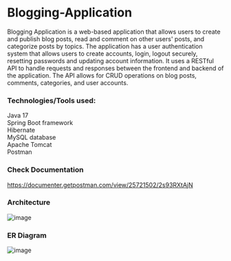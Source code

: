 # Blogging-Application
Blogging Application is a web-based application that allows users to create and publish blog posts, read and comment on other users' posts, and categorize posts by topics.
The application has a user authentication system that allows users to create accounts, login, logout securely, resetting passwords and updating account information.
It uses a RESTful API to handle requests and responses between the frontend and backend of the application.
The API allows for CRUD operations on blog posts, comments, categories, and user accounts.

### Technologies/Tools used: </br>
Java 17 </br>
Spring Boot framework </br>
Hibernate </br>
MySQL database </br>
Apache Tomcat </br>
Postman


### Check Documentation </br>
https://documenter.getpostman.com/view/25721502/2s93RXtAjN

### Architecture </br>
![image](https://user-images.githubusercontent.com/74978503/233798323-f7100dee-de87-4e0a-87f3-b0d4d55cc653.png)

### ER Diagram </br>
![image](https://user-images.githubusercontent.com/74978503/233798351-638d8f55-47bb-48c9-8476-a9574c00cb56.png)

